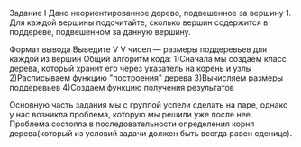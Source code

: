 Задание I
Дано неориентированное дерево, подвешенное за вершину 1. Для каждой вершины подсчитайте, сколько вершин содержится в поддереве, подвешенном за данную вершину.

Формат вывода
Выведите 
V
V чисел — размеры поддеревьев для каждой из вершин
Общий алгоритм кода:
  1)Сначала мы создаем класс дерева, который хранит его через указатель на корень и узлы 
  2)Расписываем функцию "построения" дерева
  3)Вычисляем размеры поддеревьев
  4)Создаем функцию получения результатов

Основную часть задания мы с группой успели сделать на паре, однако у нас возникла проблема, которую мы решили уже после нее. Проблема состояла в последовательности определения корня дерева(который из условий задачи должен быть всегда равен еденице).

